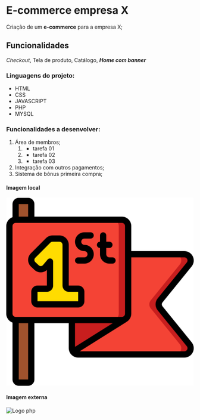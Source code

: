 # E-commerce empresa X 

Criação de um __e-commerce__ para a empresa X;

## Funcionalidades

*Checkout*, Tela de produto, Catálogo, _**Home com banner**_

### Linguagens do projeto: 
* HTML 
* CSS
* JAVASCRIPT
* PHP
* MYSQL
### Funcionalidades a desenvolver:
1. Área de membros;
    1. - tarefa 01
    2. - tarefa 02
    3. - tarefa 03
3. Integração com outros pagamentos;
4. Sistema de bônus primeira compra;

#### Imagem local
![Logo](css/img/flag.png)

#### Imagem externa
![Logo php](https://www.google.com/url?sa=i&url=https%3A%2F%2Fcommons.wikimedia.org%2Fwiki%2FFile%3APhp-logo.png&psig=AOvVaw0CQnOGZhPzq8ib3Qh8DQgE&ust=1714677399608000&source=images&cd=vfe&opi=89978449&ved=0CBIQjRxqFwoTCMiB9pOW7YUDFQAAAAAdAAAAABAE)
